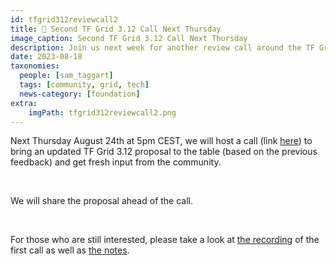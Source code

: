 ```yaml
---
id: tfgrid312reviewcall2
title: 🚨 Second TF Grid 3.12 Call Next Thursday
image_caption: Second TF Grid 3.12 Call Next Thursday
description: Join us next week for another review call around the TF Grid 3.12 proposal.
date: 2023-08-18
taxonomies:
  people: [sam_taggart]
  tags: [community, grid, tech]
  news-category: [foundation]
extra:
    imgPath: tfgrid312reviewcall2.png
---
```


Next Thursday August 24th at 5pm CEST, we will host a call (link [here](https://bit.ly/tfcommunitycall)) to bring an updated TF Grid 3.12 proposal to the table (based on the previous feedback) and get fresh input from the community.

<br/>

We will share the proposal ahead of the call.

<br/>

For those who are still interested, please take a look at [the recording](https://youtu.be/VcNZvp_PhPs) of the first call as well as [the notes](https://forum.threefold.io/t/tfgrid-3-12-proposal-and-discussion/4031/16?u=gosam).